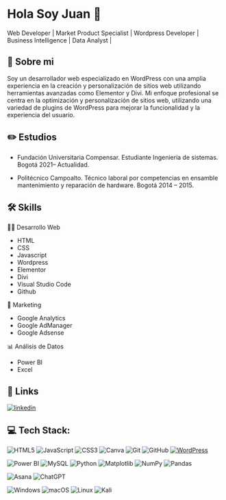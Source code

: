 
# Hola Soy Juan 👋

Web Developer | Market Product Specialist | Wordpress Developer | Business Intelligence | Data Analyst |


## 🚀 Sobre mi

Soy un desarrollador web especializado en WordPress con una amplia experiencia en la creación y personalización de sitios web utilizando herramientas avanzadas como Elementor y Divi. Mi enfoque profesional se centra en la optimización y personalización de sitios web,
utilizando una variedad de plugins de WordPress para mejorar la funcionalidad y la experiencia del usuario.


## ✏️ Estudios

- Fundación Universitaria Compensar. Estudiante Ingeniería de sistemas. Bogotá 2021– Actualidad.

- Politécnico Campoalto. Técnico laboral por competencias en ensamble mantenimiento y reparación de hardware. Bogotá 2014 – 2015.


## 🛠 Skills

🧑‍💻 Desarrollo Web 

- HTML
- CSS
- Javascript
- Wordpress
- Elementor
- Divi
- Visual Studio Code
- Github

📢 Marketing 

- Google Analytics
- Google AdManager
- Google Adsense

📊 Análisis de Datos

- Power BI
- Excel


## 🔗 Links

[![linkedin](https://img.shields.io/badge/linkedin-0A66C2?style=for-the-badge&logo=linkedin&logoColor=white)](https://www.linkedin.com/in/juan-d-zuniga/)

## 💻 Tech Stack:

![HTML5](https://img.shields.io/badge/html5-%23E34F26.svg?style=for-the-badge&logo=html5&logoColor=white)
![JavaScript](https://img.shields.io/badge/JavaScript-F7DF1E?style=for-the-badge&logo=javascript&logoColor=black)
![CSS3](https://img.shields.io/badge/CSS3-1572B6?style=for-the-badge&logo=css3&logoColor=white)
![Canva](https://img.shields.io/badge/Canva-00C4CC?style=for-the-badge&logo=canva&logoColor=white)
![Git](https://img.shields.io/badge/Git-F05032?style=for-the-badge&logo=git&logoColor=white)
![GitHub](https://img.shields.io/badge/GitHub-181717?style=for-the-badge&logo=github&logoColor=white)
[![WordPress](https://img.shields.io/badge/WordPress-%23117AC1.svg?style=for-the-badge&logo=wordpress&logoColor=white)](https://wordpress.org/)

![Power BI](https://img.shields.io/badge/Power_BI-F2C811?style=for-the-badge&logo=powerbi&logoColor=black)
![MySQL](https://img.shields.io/badge/MySQL-4479A1?style=for-the-badge&logo=mysql&logoColor=white)
![Python](https://img.shields.io/badge/Python-3776AB?style=for-the-badge&logo=python&logoColor=white)
![Matplotlib](https://img.shields.io/badge/Matplotlib-003366?style=for-the-badge&logo=matplotlib&logoColor=white)
![NumPy](https://img.shields.io/badge/Numpy-013243?style=for-the-badge&logo=numpy&logoColor=white)
![Pandas](https://img.shields.io/badge/Pandas-150458?style=for-the-badge&logo=pandas&logoColor=white)


![Asana](https://img.shields.io/badge/asana-F06A6A.svg?style=for-the-badge&logo=asana&logoColor=white)
![ChatGPT](https://img.shields.io/badge/chatGPT-74aa9c?style=for-the-badge&logo=openai&logoColor=white)


![Windows](https://img.shields.io/badge/Windows-0078D6?style=for-the-badge&logo=windows&logoColor=white)
![macOS](https://img.shields.io/badge/mac%20os-000000?style=for-the-badge&logo=macos&logoColor=F0F0F0)
![Linux](https://img.shields.io/badge/Linux-FCC624?style=for-the-badge&logo=linux&logoColor=black)
![Kali](https://img.shields.io/badge/Kali-268BEE?style=for-the-badge&logo=kalilinux&logoColor=white)

    

